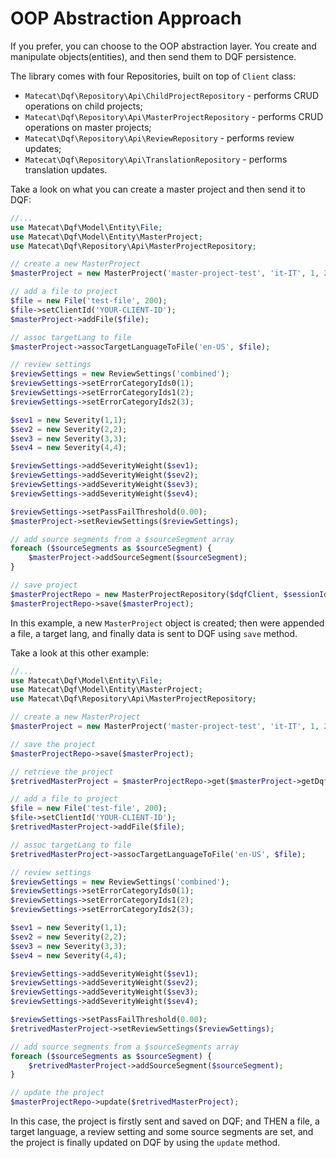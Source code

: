 # OOP Abstraction Approach

If you prefer, you can choose to the OOP abstraction layer. You create and manipulate objects(entities), and then send them to DQF persistence.

The library comes with four Repositories, built on top of `Client` class:

* `Matecat\Dqf\Repository\Api\ChildProjectRepository` - performs CRUD operations on child projects;
* `Matecat\Dqf\Repository\Api\MasterProjectRepository` - performs CRUD operations on master projects;
* `Matecat\Dqf\Repository\Api\ReviewRepository` - performs review updates;
* `Matecat\Dqf\Repository\Api\TranslationRepository` - performs translation updates.

Take a look on what you can create a master project and then send it to DQF:

```php
//...
use Matecat\Dqf\Model\Entity\File;
use Matecat\Dqf\Model\Entity\MasterProject;
use Matecat\Dqf\Repository\Api\MasterProjectRepository;

// create a new MasterProject
$masterProject = new MasterProject('master-project-test', 'it-IT', 1, 2, 3, 1);

// add a file to project
$file = new File('test-file', 200);
$file->setClientId('YOUR-CLIENT-ID');
$masterProject->addFile($file);

// assoc targetLang to file
$masterProject->assocTargetLanguageToFile('en-US', $file);

// review settings
$reviewSettings = new ReviewSettings('combined');
$reviewSettings->setErrorCategoryIds0(1);
$reviewSettings->setErrorCategoryIds1(2);
$reviewSettings->setErrorCategoryIds2(3);

$sev1 = new Severity(1,1);
$sev2 = new Severity(2,2);
$sev3 = new Severity(3,3);
$sev4 = new Severity(4,4);

$reviewSettings->addSeverityWeight($sev1);
$reviewSettings->addSeverityWeight($sev2);
$reviewSettings->addSeverityWeight($sev3);
$reviewSettings->addSeverityWeight($sev4);

$reviewSettings->setPassFailThreshold(0.00);
$masterProject->setReviewSettings($reviewSettings);

// add source segments from a $sourceSegment array 
foreach ($sourceSegments as $sourceSegment) {
    $masterProject->addSourceSegment($sourceSegment);
}

// save project
$masterProjectRepo = new MasterProjectRepository($dqfClient, $sessionId);
$masterProjectRepo->save($masterProject);

```

In this example, a new `MasterProject` object is created; then were appended a file, a target lang, and finally data is sent to DQF using `save` method.

Take a look at this other example:

```php
//...
use Matecat\Dqf\Model\Entity\File;
use Matecat\Dqf\Model\Entity\MasterProject;
use Matecat\Dqf\Repository\Api\MasterProjectRepository;

// create a new MasterProject
$masterProject = new MasterProject('master-project-test', 'it-IT', 1, 2, 3, 1);

// save the project
$masterProjectRepo->save($masterProject);

// retrieve the project
$retrivedMasterProject = $masterProjectRepo->get($masterProject->getDqfId(), $masterProject->getDqfUuid());

// add a file to project
$file = new File('test-file', 200);
$file->setClientId('YOUR-CLIENT-ID');
$retrivedMasterProject->addFile($file);

// assoc targetLang to file
$retrivedMasterProject->assocTargetLanguageToFile('en-US', $file);

// review settings
$reviewSettings = new ReviewSettings('combined');
$reviewSettings->setErrorCategoryIds0(1);
$reviewSettings->setErrorCategoryIds1(2);
$reviewSettings->setErrorCategoryIds2(3);

$sev1 = new Severity(1,1);
$sev2 = new Severity(2,2);
$sev3 = new Severity(3,3);
$sev4 = new Severity(4,4);

$reviewSettings->addSeverityWeight($sev1);
$reviewSettings->addSeverityWeight($sev2);
$reviewSettings->addSeverityWeight($sev3);
$reviewSettings->addSeverityWeight($sev4);

$reviewSettings->setPassFailThreshold(0.00);
$retrivedMasterProject->setReviewSettings($reviewSettings);

// add source segments from a $sourceSegments array 
foreach ($sourceSegments as $sourceSegment) {
    $retrivedMasterProject->addSourceSegment($sourceSegment);
}

// update the project
$masterProjectRepo->update($retrivedMasterProject);

```

In this case, the project is firstly sent and saved on DQF; and THEN a file, a target language, a review setting and some source segments are set, and the project is finally updated on DQF by using
 the `update` method.